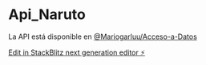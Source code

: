 # Api_Naruto

La API está disponible en [@Mariogarluu/Acceso-a-Datos](https://github.com/Mariogarluu/Acceso-a-Datos)

[Edit in StackBlitz next generation editor ⚡️](https://stackblitz.com/~/github.com/Mariogarluu/Api_Naruto)